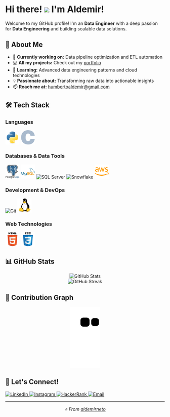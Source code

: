 # Hi there! <img src="https://emojis.slackmojis.com/emojis/images/1531849430/4246/blob-sunglasses.gif?1531849430" width="30"/> I'm Aldemir!

Welcome to my GitHub profile! I'm an **Data Engineer** with a deep passion for **Data Engineering** and building scalable data solutions.

## 🚀 About Me

- 🔭 **Currently working on:** Data pipeline optimization and ETL automation
- 💻 **All my projects:** Check out my [portfolio](https://aldemirneto.github.io/port/)
- 🌱 **Learning:** Advanced data engineering patterns and cloud technologies
- 💡 **Passionate about:** Transforming raw data into actionable insights
- 📫 **Reach me at:** [humbertoaldemir@gmail.com](mailto:humbertoaldemir@gmail.com)

## 🛠️ Tech Stack

### Languages
<p align="left">
  <img src="https://raw.githubusercontent.com/devicons/devicon/master/icons/python/python-original.svg" alt="Python" width="45" height="45"/>
  <img src="https://raw.githubusercontent.com/devicons/devicon/master/icons/c/c-original.svg" alt="C" width="45" height="45"/>
</p>

### Databases & Data Tools
<p align="left">
  <img src="https://raw.githubusercontent.com/devicons/devicon/master/icons/postgresql/postgresql-original-wordmark.svg" alt="PostgreSQL" width="45" height="45"/>
  <img src="https://raw.githubusercontent.com/devicons/devicon/master/icons/mysql/mysql-original-wordmark.svg" alt="MySQL" width="45" height="45"/>
  <img src="https://www.svgrepo.com/show/303229/microsoft-sql-server-logo.svg" alt="SQL Server" width="45" height="45"/>
  <img src="https://logos-world.net/wp-content/uploads/2022/11/Snowflake-Symbol.png" alt="Snowflake" width="45" height="45"/>
  <img src="https://raw.githubusercontent.com/devicons/devicon/master/icons/amazonwebservices/amazonwebservices-plain-wordmark.svg" alt="AWS S3" width="45" height="45"/>
</p>

### Development & DevOps
<p align="left">
  <img src="https://www.vectorlogo.zone/logos/git-scm/git-scm-icon.svg" alt="Git" width="45" height="45"/>
  <img src="https://raw.githubusercontent.com/devicons/devicon/master/icons/linux/linux-original.svg" alt="Linux" width="45" height="45"/>
</p>

### Web Technologies
<p align="left">
  <img src="https://raw.githubusercontent.com/devicons/devicon/master/icons/html5/html5-original-wordmark.svg" alt="HTML5" width="45" height="45"/>
  <img src="https://raw.githubusercontent.com/devicons/devicon/master/icons/css3/css3-original-wordmark.svg" alt="CSS3" width="45" height="45"/>
</p>

## 📊 GitHub Stats

<div align="center">
  <img src="https://github-readme-stats.vercel.app/api?username=aldemirneto&show_icons=true&theme=radical&hide_border=true" alt="GitHub Stats" />
</div>

<div align="center">
  <img src="https://github-readme-streak-stats.herokuapp.com/?user=aldemirneto&theme=radical&hide_border=true" alt="GitHub Streak" />
</div>

## 🐍 Contribution Graph

<div align="center">
  
![Snake animation](https://github.com/aldemirneto/aldemirneto/blob/output/github-contribution-grid-snake.svg)

</div>

## 🤝 Let's Connect!

<p align="left">
  <a href="https://linkedin.com/in/aldemir-neto-308a6b177" target="_blank">
    <img src="https://img.shields.io/badge/LinkedIn-0077B5?style=for-the-badge&logo=linkedin&logoColor=white" alt="LinkedIn"/>
  </a>
  <a href="https://instagram.com/aldemir.py" target="_blank">
    <img src="https://img.shields.io/badge/Instagram-E4405F?style=for-the-badge&logo=instagram&logoColor=white" alt="Instagram"/>
  </a>
  <a href="https://www.hackerrank.com/humbertoaldemir" target="_blank">
    <img src="https://img.shields.io/badge/HackerRank-2EC866?style=for-the-badge&logo=hackerrank&logoColor=white" alt="HackerRank"/>
  </a>
  <a href="mailto:humbertoaldemir@gmail.com">
    <img src="https://img.shields.io/badge/Email-D14836?style=for-the-badge&logo=gmail&logoColor=white" alt="Email"/>
  </a>
</p>

---

<div align="center">
  <i>⭐️ From <a href="https://github.com/aldemirneto">aldemirneto</a></i>
</div>
